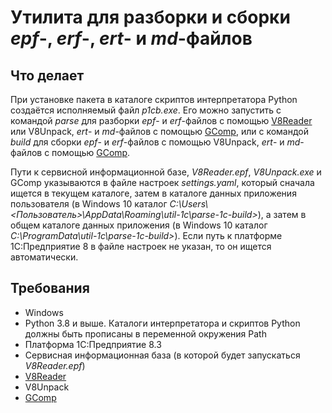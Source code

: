 Утилита для разборки и сборки *epf*-, *erf*-, *ert*- и *md*-файлов
===

Что делает
---

При установке пакета в каталоге скриптов интерпретатора Python создаётся исполняемый файл *p1cb.exe*. Его можно 
запустить с командой *parse* для разборки *epf*- и *erf*-файлов с помощью [V8Reader][1] или V8Unpack, *ert*- и 
*md*-файлов с помощью [GComp][2], или с командой *build* для сборки *epf*- и *erf*-файлов с помощью V8Unpack, *ert*- и 
*md*-файлов с помощью [GComp][2].

Пути к сервисной информационной базе, *V8Reader.epf*, *V8Unpack.exe* и GComp указываются в файле настроек 
*settings.yaml*, который сначала ищется в текущем каталоге, затем в каталоге данных приложения пользователя 
(в Windows 10 каталог *C:\Users\\<Пользователь>\AppData\Roaming\util-1c\parse-1c-build\>*), а затем в общем каталоге 
данных приложения (в Windows 10 каталог *C:\ProgramData\util-1c\parse-1c-build\>*). Если путь к платформе 
1С:Предприятие 8 в файле настроек не указан, то он ищется автоматически.

Требования
---

- Windows
- Python 3.8 и выше. Каталоги интерпретатора и скриптов Python должны быть прописаны в переменной окружения Path
- Платформа 1С:Предприятие 8.3
- Сервисная информационная база (в которой будет запускаться *V8Reader.epf*)
- [V8Reader][1]
- V8Unpack
- [GComp][2]

[1]: https://github.com/xDrivenDevelopment/v8Reader
[2]: http://1c.alterplast.ru/gcomp/
